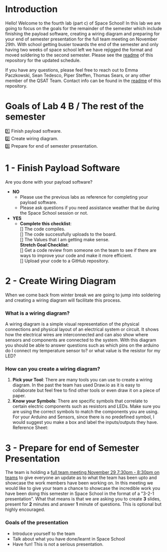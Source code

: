 # Introduction 
Hello! Welcome to the fourth lab (part c) of Space School! In this lab we are going to focus on the goals for the remainder of the semester which include finishing the payload software, creating a wiring diagram and preparing for your end of semester presentation for the full team meeting on November 29th. With school getting busier towards the end of the semester and only having two weeks of space school left we have rejigged the format and moved soldering to the second semester.  Please see the [readme](https://github.com/queens-satellite-team/Space-School) of this repository for the updated schedule. 

If you have any questions, please feel free to reach out to Emma Paczkowski, Sean Tedesco, Piper Steffen, Thomas Sears, or any other member of the QSAT Team. Contact info can be found in the [readme](https://github.com/queens-satellite-team/Space-School) of this repository. 

# Goals of Lab 4 B / The rest of the semester
1️⃣ Finish payload software.  
2️⃣ Create wiring diagram.  
3️⃣ Prepare for end of semester presentation.  


# 1 - Finish Payload Software
Are you done with your payload software?
- **NO**
  - Please use the previous labs as reference for completing your payload software.
  - Please ask questions if you need assistance weather that be during the Space School session or not.
- **YES**
  - **Complete this checklist**:  
   [] The code compiles.  
   [] The code successfully uploads to the board.  
   [] The Values that I am getting make sense.  
  **Stretch Goal Checklist**:  
   [] Get a code review from someone on the team to see if there are ways to improve your code and make it more efficient.  
   [] Upload your code to a GitHub repository.   

# 2 - Create Wiring Diagram
When we come back from winter break we are going to jump into soldering and creating a wiring diagram will facilitate this process.
### What is a wiring diagram?
A wiring diagram is a simple visual representation of the physical connections and physical layout of an electrical system or circuit. It shows how the electrical wires are interconnected and can also show where sensors and components are connected to the system. With this diagram you should be able to answer questions such as which pins on the arduino do I connect my temperature sensor to? or what value is the resistor for my LED?
### How can you create a wiring diagram?
1. **Pick your Tool**: There are many tools you can use to create a wiring diagram. In the past the team has used Draw.io as it is easy to collaborate but feel free to find other tools or even draw it on a piece of paper. 
2. **Know your Symbols**: There are specific symbols that correlate to certain electric components such as resistors and LEDs. Make sure you are using the correct symbols to match the components you are using. For your Arduino and Sensors, since there is no predefined symbol, I would suggest you make a box and label the inputs/outputs they have.
Reference Sheet:


# 3 - Prepare for end of Semester Presentation
The team is holding a [full team meeting November 29 7:30pm - 8:30pm on teams](https://teams.microsoft.com/l/meetup-join/19%3a228819f05c6048ba9648b700fe70780f%40thread.tacv2/1636333553327?context=%7b%22Tid%22%3a%22d61ecb3b-38b1-42d5-82c4-efb2838b925c%22%2c%22Oid%22%3a%22435b5691-4e74-41b9-bf46-569822016814%22%7d) to give everyone an update as to what the team has been upto and showcase the work members have been working on.  In this meeting we would like to give your team a chance to showcase the incredible work you have been doing this semester in Space School in the format of a "3-2-1 presentation". What that means is that we are asking you to create **3** slides, present for **2** minutes and answer **1** minute of questions.  This is optional but highly encouraged.

### Goals of the presentation
- Introduce yourself to the team
- Talk about what you have done/learnt in Space School
- Have fun! This is not a serious presentation. 
